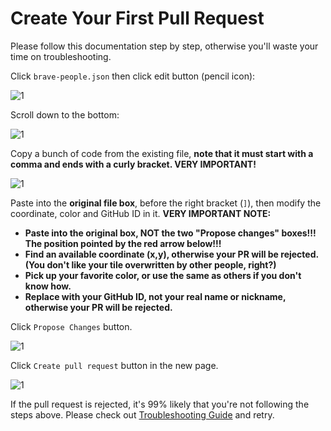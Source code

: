 # Create Your First Pull Request

Please follow this documentation step by step, otherwise you'll waste your time on troubleshooting.

Click `brave-people.json` then click edit button (pencil icon):

![1](https://raw.githubusercontent.com/ByteLegendQuest/remember-brave-people/master/docs/create-pr-open-json.png)

Scroll down to the bottom:

![1](https://raw.githubusercontent.com/ByteLegendQuest/remember-brave-people/master/docs/create-pr-scroll-down.png)

Copy a bunch of code from the existing file, **note that it must start with a comma and ends with a curly bracket. VERY IMPORTANT!**

![1](https://raw.githubusercontent.com/ByteLegendQuest/remember-brave-people/master/docs/create-pr-copy.png)

Paste into the **original file box**, before the right bracket (`]`), then modify the coordinate, color and GitHub ID in it. **VERY IMPORTANT NOTE:**

- **Paste into the original box, NOT the two "Propose changes" boxes!!! The position pointed by the red arrow below!!!**
- **Find an available coordinate (x,y), otherwise your PR will be rejected. (You don't like your tile overwritten by other people, right?)**
- **Pick up your favorite color, or use the same as others if you don't know how.**
- **Replace with your GitHub ID, not your real name or nickname, otherwise your PR will be rejected.**

Click `Propose Changes` button.

![1](https://raw.githubusercontent.com/ByteLegendQuest/remember-brave-people/master/docs/en/create-pr-add-en.png)

Click `Create pull request` button in the new page.

![1](https://raw.githubusercontent.com/ByteLegendQuest/remember-brave-people/master/docs/create-pr-confirm.png)

If the pull request is rejected, it's 99% likely that you're not following the steps above.
Please check out [Troubleshooting Guide](https://github.com/ByteLegendQuest/remember-brave-people/blob/master/docs/en/frequent-failures.md) and retry.
